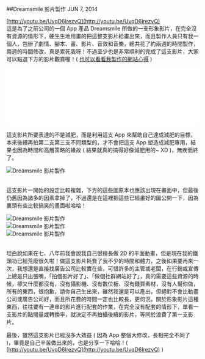 <!-- @@master  = ../../_layout.html-->

<!-- @@block  =  jsBottom-->

<include src="../../_articles-js.html"></include>

<!-- @@close-->

<!-- @@block  =  css-->

<include src="../../_articles-css.html"></include>

<!-- @@close-->

<!-- @@block  =  articles-social-->

<include src="../../_articles-social.html"></include>

<!-- @@close-->

<!-- @@block  =  articles-footer-->

<include src="../../_articles.html"></include>

<!-- @@close-->

<!-- @@block  =  meta-->

<meta property="article:published_time" content="2014-06-07T23:23:00+01:00">

<meta name="keywords" content="dreamsmile,動畫,形象影片,app animation,app video,app">

<meta name="description" content="這是為了之前公司的一個 App 產品 Dreamsmile 所做的一支形象影片，在完全沒有資源的情形下，硬生生地用畫的把這整支影片給畫出來，而且製作人員只有我一個人，包辦了劇情、腳本、畫、影片、音效和音樂，總共花了約兩週的時間製作。">

<meta itemprop="name" content="Dreamsmile 影片製作 - OXXO.STUDIO">

<meta itemprop="image" content="http://www.oxxostudio.tw/img/articles/201406/20140607_2_01.jpg">

<meta itemprop="description" content="這是為了之前公司的一個 App 產品 Dreamsmile 所做的一支形象影片，在完全沒有資源的情形下，硬生生地用畫的把這整支影片給畫出來，而且製作人員只有我一個人，包辦了劇情、腳本、畫、影片、音效和音樂，總共花了約兩週的時間製作。">

<meta property="og:title" content="Dreamsmile 影片製作 - OXXO.STUDIO">

<meta property="og:url" content="http://www.oxxostudio.tw/articles/201406/dreamsmile-video.html">

<meta property="og:image" content="http://www.oxxostudio.tw/img/articles/201406/20140607_2_01.jpg">

<meta property="og:description" content="這是為了之前公司的一個 App 產品 Dreamsmile 所做的一支形象影片，在完全沒有資源的情形下，硬生生地用畫的把這整支影片給畫出來，而且製作人員只有我一個人，包辦了劇情、腳本、畫、影片、音效和音樂，總共花了約兩週的時間製作。">


<title>Dreamsmile 影片製作 - OXXO.STUDIO</title> 

<!-- @@close-->

<!-- @@block  =  articles-content--> 

##Dreamsmile 影片製作 <span class="article-date" tag="creative"><i></i>JUN 7, 2014</span>

[http://youtu.be/UvqD6lrezvQ](http://youtu.be/UvqD6lrezvQ)  
這是為了之前公司的一個 App 產品 Dreamsmile 所做的一支形象影片，在完全沒有資源的情形下，硬生生地用畫的把這整支影片給畫出來，而且製作人員只有我一個人，包辦了劇情、腳本、畫、影片、音效和音樂，總共花了約兩週的時間製作，兩週的時間修改，真是累死我呀！不過至少也是非常順利的完成了這支影片，大家可以點選下方的影片觀賞喔！( [也可以看看我製作的網站心得](http://www.oxxostudio.tw/articles/201406/dreamsmile-web.html) )

<iframe src="//www.youtube.com/embed/UvqD6lrezvQ" frameborder="0" allowfullscreen style="width:100%;"></iframe>

這支影片所要表達的不是減肥，而是利用這支 App 來幫助自己達成減肥的目標，本來後續再拍第二支第三支不同類型的，才不會把這支 App 塑造成減肥專用，結果也因為時間和高層策略的緣故 ( 結果就真的搞得好像減肥用的~ XD )，無疾而終了。

![Dreamsmile 影片製作](/img/articles/201406/20140607_2_02.gif)  

<br/>
這支影片一開始的設定比較複雜，下方的這些圖原本也應該出現在畫面中，但最後仍舊因為諸多的因素拿掉了，不過還是在這裡把這些已經畫好的圖公開一下，因為裏頭有些比較搞笑的畫面啦哈哈！

![Dreamsmile 影片製作](/img/articles/201406/20140607_2_05.png)  
![Dreamsmile 影片製作](/img/articles/201406/20140607_2_03.png)  
![Dreamsmile 影片製作](/img/articles/201406/20140607_2_04.png)  

<br/>
坦白說如果在七、八年前我會說我自己很擅長做 2D 的平面動畫，但是現在我的鐵頭功已經荒廢很久啦！做這支影片耗費了我不少的時間和體力，之後如果要再來一次，我想還是直接找廣告公司比較實在些，可惜許多的主管或老闆，在行銷或宣傳上總是只出張嘴，「拍個影片好了」、「做個社群網站好了」，真的需要這些資源的時候，卻又什麼都沒有，沒有攝影機、沒有數位板、沒有錢買素材，沒有人幫你做，所有的東西，很抱歉，請你自己生出來，雖然我還是可以產出，但絕對不會比動畫公司或廣告公司好，而且所花費的時間一定也比較長，更何況，關於形象影片這種東西，往往要有一連串的影片進行配套的作業，在完全沒有配套的情形下，單看一支影片的點閱量或轉換率，就決定不再拍攝後續的影片，等同於浪費了第一支影片。

最後，雖然這支影片已經沒多大效益 ( 因為 App 整個大修改，長相完全不同了 )，畢竟是自己辛苦做出來的，也是分享一下哈哈！( [http://youtu.be/UvqD6lrezvQ](http://youtu.be/UvqD6lrezvQ) )

<!-- @@close-->